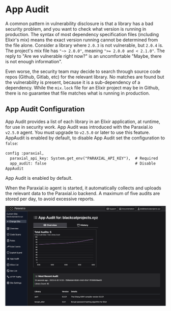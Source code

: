 # App Audit

A common pattern in vulnerability disclosure is that a library has a bad security problem, and you want to check what version is running in production. The syntax of most dependency specification files (including Elixir's mix) means the exact version running cannot be determined from the file alone. Consider a library where `2.0.3` is not vulnerable, but `2.0.4` is. The project's mix file has `"~> 2.0.0"`, meaning `">= 2.0.0 and < 2.1.0"`. The reply to "Are we vulnerable right now?" is an uncomfortable "Maybe, there is not enough information". 
  
Even worse, the security team may decide to search through source code repos (Github, Gitlab, etc) for the relevant library. No matches are found but the vulnerability is present, because it is a sub-dependency of a dependency. While the `mix.lock` file for an Elixir project may be in Github, there is no guarantee that file matches what is running in production. 

## App Audit Configuration 

App Audit provides a list of each library in an Elixir application, at runtime, for use in security work. App Audit was introduced with the Paraxial.io `v2.5.0` agent. You must upgrade to `v2.5.0` or later to use this feature. AppAudit is enabled by default, to disable App Audit set the configuration to `false`:

```
config :paraxial,
  paraxial_api_key: System.get_env("PARAXIAL_API_KEY"),  # Required
  app_audit: false                                       # Disable AppAudit 
```

App Audit is enabled by default.

When the Paraxial.io agent is started, it automatically collects and uploads the relevant data to the Paraxial.io backend. A maximum of five audits are stored per day, to avoid excessive reports. 

![App Audit](./assets/app_audit.png)
